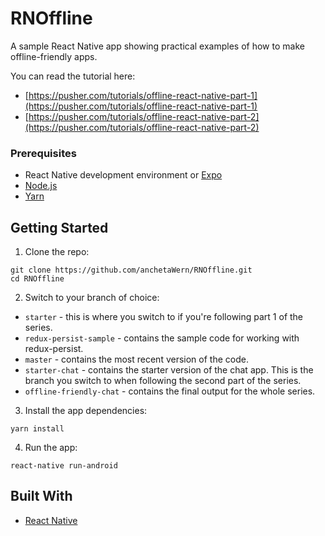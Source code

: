 # RNOffline
A sample React Native app showing practical examples of how to make offline-friendly apps.

You can read the tutorial here: 

- [https://pusher.com/tutorials/offline-react-native-part-1](https://pusher.com/tutorials/offline-react-native-part-1)
- [https://pusher.com/tutorials/offline-react-native-part-2](https://pusher.com/tutorials/offline-react-native-part-2)

### Prerequisites

- React Native development environment or [Expo](https://expo.io/)
- [Node.js](https://nodejs.org/en/)
- [Yarn](https://yarnpkg.com/en/)

## Getting Started

1. Clone the repo:

```
git clone https://github.com/anchetaWern/RNOffline.git
cd RNOffline
```

2. Switch to your branch of choice:

- `starter` - this is where you switch to if you're following part 1 of the series.
- `redux-persist-sample` - contains the sample code for working with redux-persist.
- `master` - contains the most recent version of the code.
- `starter-chat` - contains the starter version of the chat app. This is the branch you switch to when following the second part of the series.
- `offline-friendly-chat` - contains the final output for the whole series.

3. Install the app dependencies:

```
yarn install
```

4. Run the app:

```
react-native run-android
```


## Built With

* [React Native](http://facebook.github.io/react-native/)
